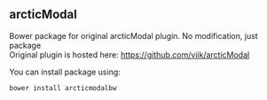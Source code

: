 ## arcticModal 

Bower package for original arcticModal plugin. No modification, just package  
Original plugin is hosted here: https://github.com/vjik/arcticModal

You can install package using:
```
bower install arcticmodalbw
```
